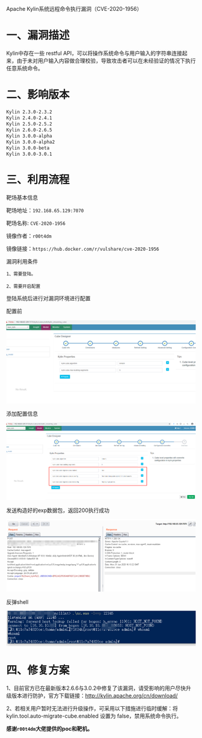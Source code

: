 Apache Kylin系统远程命令执行漏洞（CVE-2020-1956）

# 一、漏洞描述

Kylin中存在一些 restful API，可以将操作系统命令与用户输入的字符串连接起来，由于未对用户输入内容做合理校验，导致攻击者可以在未经验证的情况下执行任意系统命令。

# 二、影响版本

```
Kylin 2.3.0-2.3.2 
Kylin 2.4.0-2.4.1 
Kylin 2.5.0-2.5.2 
Kylin 2.6.0-2.6.5 
Kylin 3.0.0-alpha 
Kylin 3.0.0-alpha2 
Kylin 3.0.0-beta 
Kylin 3.0.0-3.0.1
```



# 三、利用流程

靶场基本信息

靶场地址：`192.168.65.129:7070`

靶场名称: `CVE-2020-1956`

镜像作者：`r00t4dm`

镜像链接：`https://hub.docker.com/r/vulshare/cve-2020-1956`

漏洞利用条件

```
1、需要登陆。

2、需要开启配置
```



登陆系统后进行对漏洞环境进行配置

配置前

![1](./1.jpg)

添加配置信息

![2](./2.jpg)



发送构造好的exp数据包，返回200执行成功

![3](./3.jpg)



反弹shell

![4](./4.jpg)



# 四、修复方案

1、目前官方已在最新版本2.6.6与3.0.2中修复了该漏洞，请受影响的用户尽快升级版本进行防护，官方下载链接：http://kylin.apache.org/cn/download/

2、若相关用户暂时无法进行升级操作，可采用以下措施进行临时缓解：将kylin.tool.auto-migrate-cube.enabled 设置为 false，禁用系统命令执行。



**感谢`r00t4dm`大佬提供的poc和靶机。**